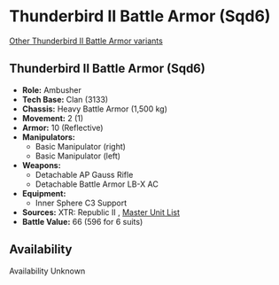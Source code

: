 # Thunderbird II Battle Armor (Sqd6) 

[Other Thunderbird II Battle Armor variants](../thunderbird_ii_battle_armor.md) 

## Thunderbird II Battle Armor (Sqd6) 

- **Role:** Ambusher 
- **Tech Base:** Clan (3133) 
- **Chassis:** Heavy Battle Armor (1,500 kg) 
- **Movement:** 2 (1) 
- **Armor:** 10 (Reflective) 
- **Manipulators:** 
  - Basic Manipulator (right) 
  - Basic Manipulator (left) 
- **Weapons:** 
  - Detachable AP Gauss Rifle 
  - Detachable Battle Armor LB-X AC 
- **Equipment:** 
  - Inner Sphere C3 Support 
- **Sources:** XTR: Republic II , [Master Unit List](http://masterunitlist.info/Unit/Details/9186) 
- **Battle Value:** 66 (596 for 6 suits) 

## Availability 

Availability Unknown 

